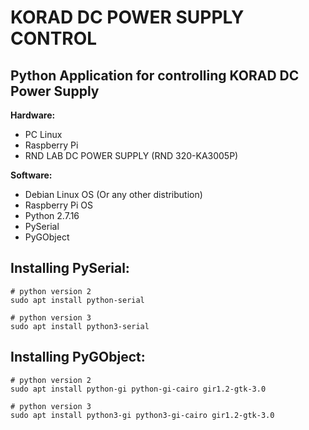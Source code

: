 # KORAD DC POWER SUPPLY CONTROL
## Python Application for controlling KORAD DC Power Supply 

**Hardware:**
- PC Linux
- Raspberry Pi
- RND LAB DC POWER SUPPLY
  (RND 320-KA3005P)

**Software:**
- Debian Linux OS
  (Or any other distribution)
- Raspberry Pi OS
- Python 2.7.16
- PySerial
- PyGObject

## Installing PySerial:
```
# python version 2
sudo apt install python-serial

# python version 3
sudo apt install python3-serial
```
## Installing PyGObject:
```
# python version 2
sudo apt install python-gi python-gi-cairo gir1.2-gtk-3.0

# python version 3
sudo apt install python3-gi python3-gi-cairo gir1.2-gtk-3.0
```
